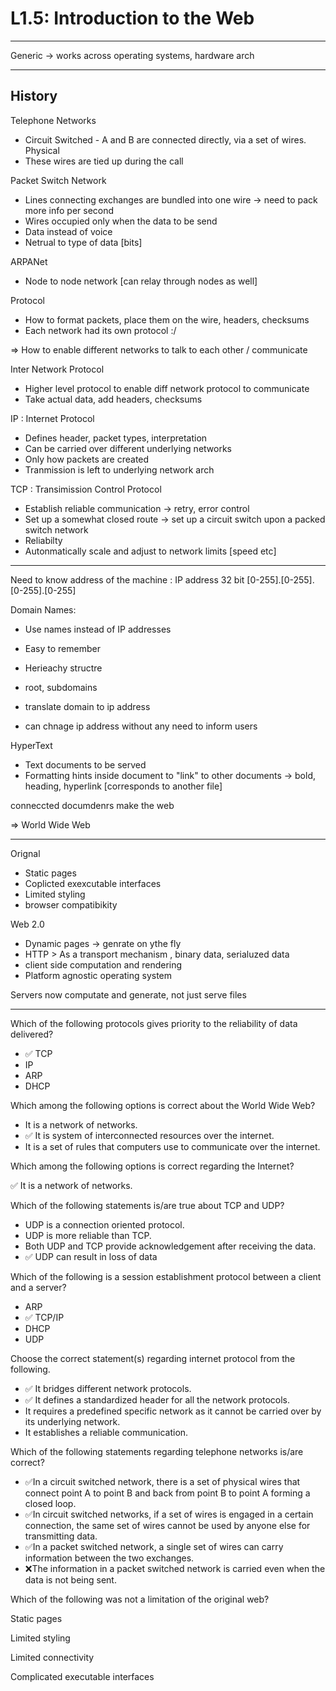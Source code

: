# L1.5: Introduction to the Web

---

Generic -> works across operating systems, hardware arch

---

## History

Telephone Networks

- Circuit Switched - A and B are connected directly, via a set of wires. Physical
- These wires are tied up during the call

Packet Switch Network

- Lines connecting exchanges are bundled into one wire -> need to pack more info per second
- Wires occupied only when the data to be send
- Data instead of voice
- Netrual to type of data [bits]

ARPANet

- Node to node network [can relay through nodes as well]

Protocol

- How to format packets, place them on the wire, headers, checksums
- Each network had its own protocol :/

=> How to enable different networks to talk to each other / communicate

Inter Network Protocol

- Higher level protocol to enable diff network protocol to communicate
- Take actual data, add headers, checksums

IP : Internet Protocol

- Defines header, packet types, interpretation
- Can be carried over different underlying networks
- Only how packets are created
- Tranmission is left to underlying network arch

TCP : Transimission Control Protocol

- Establish reliable communication -> retry, error control
- Set up a somewhat closed route -> set up a circuit switch upon a packed switch network
- Reliabilty
- Autonmatically scale and adjust to network limits [speed etc]

---

Need to know address of the machine : IP address
32 bit
[0-255].[0-255].[0-255].[0-255]

Domain Names:

- Use names instead of IP addresses
- Easy to remember

- Herieachy structre
- root, subdomains

- translate domain to ip address
- can chnage ip address without any need to inform users

HyperText

- Text documents to be served
- Formatting hints inside document to "link" to other documents -> bold, heading, hyperlink [corresponds to another file]

conneccted documdenrs make the web

=> World Wide Web

---

Orignal

- Static pages
- Coplicted exexcutable interfaces
- Limited styling
- browser compatibikity

Web 2.0

- Dynamic pages -> genrate on ythe fly
- HTTP > As a transport mechanism , binary data, serialuzed data
- client side computation and rendering
- Platform agnostic operating system

Servers now computate and generate, not just serve files

---

Which of the following protocols gives priority to the reliability of data delivered?

- ✅ TCP
- IP
- ARP
- DHCP

Which among the following options is correct about the World Wide Web?

- It is a network of networks.
- ✅ It is system of interconnected resources over the internet.
- It is a set of rules that computers use to communicate over the internet.

Which among the following options is correct regarding the Internet?

✅ It is a network of networks.

Which of the following statements is/are true about TCP and UDP?

- UDP is a connection oriented protocol.
- UDP is more reliable than TCP.
- Both UDP and TCP provide acknowledgement after receiving the data.
- ✅ UDP can result in loss of data

Which of the following is a session establishment protocol between a client and a server?

- ARP
- ✅ TCP/IP
- DHCP
- UDP

Choose the correct statement(s) regarding internet protocol from the following.

- ✅ It bridges different network protocols.
- ✅ It defines a standardized header for all the network protocols.
- It requires a predefined specific network as it cannot be carried over by its underlying network.
- It establishes a reliable communication.

Which of the following statements regarding telephone networks is/are correct?

- ✅In a circuit switched network, there is a set of physical wires that connect point A to point B and back from point B to point A forming a closed loop.
- ✅In circuit switched networks, if a set of wires is engaged in a certain connection, the same set of wires cannot be used by anyone else for transmitting data.
- ✅In a packet switched network, a single set of wires can carry information between the two exchanges.
- ❌The information in a packet switched network is carried even when the data is not being sent.


Which of the following was not a limitation of the original web?

Static pages

Limited styling

Limited connectivity

Complicated executable interfaces
